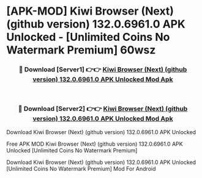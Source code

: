 # [APK-MOD] Kiwi Browser (Next) (github version) 132.0.6961.0 APK Unlocked - [Unlimited Coins No Watermark Premium] 60wsz



<div align="center">
<h3>🔴 Download [Server1] 👉👉 <a href="https://momento.my/?title=Kiwi_Browser_(Next)_(github_version)_132.0.6961.0_APK_Unlocked">Kiwi Browser (Next) (github version) 132.0.6961.0 APK Unlocked Mod Apk</a></h3><br>

<h3>🔴 Download [Server2] 👉👉 <a href="https://momento.my/?title=Kiwi_Browser_(Next)_(github_version)_132.0.6961.0_APK_Unlocked">Kiwi Browser (Next) (github version) 132.0.6961.0 APK Unlocked Mod Apk</a></h3>
</div>



Download Kiwi Browser (Next) (github version) 132.0.6961.0 APK Unlocked 

Free APK MOD Kiwi Browser (Next) (github version) 132.0.6961.0 APK Unlocked [Unlimited Coins No Watermark Premium]

Download Kiwi Browser (Next) (github version) 132.0.6961.0 APK Unlocked [Unlimited Coins No Watermark Premium] Mod For Android
